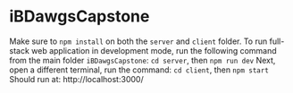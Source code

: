 # iBDawgsCapstone

Make sure to `npm install` on both the `server` and `client` folder.
To run full-stack web application in development mode, run the following command from the main folder `iBDawgsCapstone`: `cd server`, then `npm run dev`
Next, open a different terminal, run the command: `cd client`, then `npm start`
Should run at: http://localhost:3000/